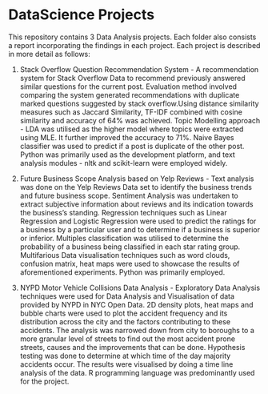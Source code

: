 # DataScience Projects

This repository contains 3 Data Analysis projects. Each folder also consists a report incorporating the findings in each project. Each project is described in more detail as follows:

1. Stack Overflow Question Recommendation System - A recommendation system for Stack Overflow Data to recommend previously answered similar questions for the current post. Evaluation method involved comparing the system generated recommendations with duplicate marked questions suggested by stack overflow.Using distance similarity measures such as Jaccard Similarity, TF-IDF combined with cosine similarity and accuracy of 64% was achieved. Topic Modelling approach - LDA was utilised as the higher model where topics were extracted using MLE. It further improved the accuracy to 71%. Naive Bayes classifier was used to predict if a post is duplicate of the other post. Python was primarily used as the development platform, and text analysis modules - nltk and scikit-learn were employed widely.

2. Future Business Scope Analysis based on Yelp Reviews - Text analysis was done on the Yelp Reviews Data set to identify the business trends and future business scope. Sentiment Analysis was undertaken to extract subjective information about reviews and its indication towards the business’s standing. Regression techniques such as Linear Regression and Logistic Regression were used to predict the ratings for a business by a particular user and to determine if a business is superior or inferior. Multiples classification was utilised to determine the probability of a business being classified in each star rating group. Multifarious Data visualisation techniques such as word clouds, confusion matrix, heat maps were used to showcase the results of aforementioned experiments. Python was primarily employed.

3.	NYPD Motor Vehicle Collisions Data Analysis - Exploratory Data Analysis techniques were used for Data Analysis and Visualisation of data provided by NYPD in NYC Open Data. 2D density plots, heat maps and bubble charts were used to plot the accident frequency and its distribution across the city and the factors contributing to these accidents. The analysis was narrowed down from city to boroughs to a more granular level of streets to find out the most accident prone streets, causes and the improvements that can be done. Hypothesis testing was done to determine at which time of the day majority accidents occur. The results were visualised by doing a time line analysis of the data. R programming language was predominantly used for the project.
